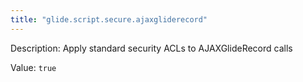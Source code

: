 ```yaml
---
title: "glide.script.secure.ajaxgliderecord"
---
```


Description: Apply standard security ACLs to AJAXGlideRecord calls

Value: `true`
